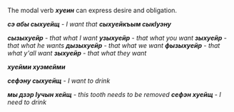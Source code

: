 The modal verb **_хуеин_** can express desire and obligation.

**_сэ абы сыхуейщ_** - _I want that_
**_сыхуейкъым сыкIуэну_**

**_сызыхуейр_** - _that what I want_
**_узыхуейр_** - _that what you want_
**_зыхуейр_** - _that what he wants_
**_дызыхуейр_** - _that what we want_
**_фызыхуейр_** - _that what y'all want_
**_зыхуейр_** - _that what they want_


**_хуейми хуэмейми_**

**_сефэну сыхуейщ_** - _I want to drink_

**_мы дзэр Iучын хейщ_** - _this tooth needs to be removed_
**_сефэн хуейщ_** - _I need to drink_